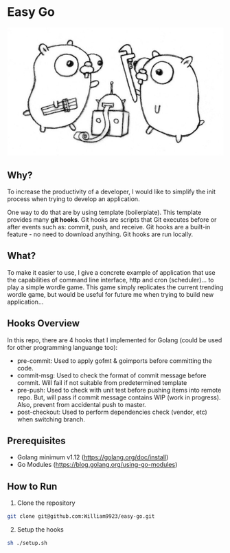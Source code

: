 # Easy Go
<p align="center">
  <img src="docs/img/gopher-hooks.jpeg" />
</p>

## Why?
To increase the productivity of a developer, I would like to simplify the init process when trying to develop an application. 

One way to do that are by using template (boilerplate). This template provides many **git hooks**. Git hooks are scripts that Git executes before or after events such as: commit, push, and receive. Git hooks are a built-in feature - no need to download anything. Git hooks are run locally.

## What?
To make it easier to use, I give a concrete example of application that use the capabilities of command line interface, http and cron (scheduler)... to play a simple wordle game. This game simply replicates the current trending wordle game, but would be useful for future me when trying to build new application...

## Hooks Overview
In this repo, there are 4 hooks that I implemented for Golang (could be used for other programming languange too):
- pre-commit: Used to apply gofmt & goimports before committing the code.
- commit-msg: Used to check the format of commit message before commit. Will fail if not suitable from predetermined template
- pre-push: Used to check with unit test before pushing items into remote repo. But, will pass if commit message contains WIP (work in progress). Also, prevent from accidental push to master.
- post-checkout: Used to perform dependencies check (vendor, etc) when switching branch.

## Prerequisites
- Golang minimum v1.12 (https://golang.org/doc/install)
- Go Modules (https://blog.golang.org/using-go-modules)

## How to Run 
1. Clone the repository
```bash
git clone git@github.com:William9923/easy-go.git
```
2. Setup the hooks
```bash
sh ./setup.sh
```


